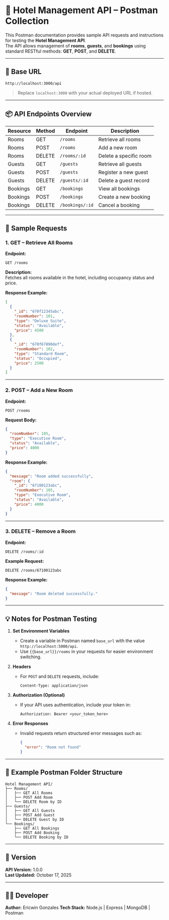 # 🏨 Hotel Management API – Postman Collection

This Postman documentation provides sample API requests and instructions for testing the **Hotel Management API**.  
The API allows management of **rooms**, **guests**, and **bookings** using standard RESTful methods: **GET**, **POST**, and **DELETE**.

---

## 🚀 Base URL

```
http://localhost:3000/api
```

> Replace `localhost:3000` with your actual deployed URL if hosted.

---

## 📦 API Endpoints Overview

| Resource | Method | Endpoint | Description |
|-----------|---------|-----------|--------------|
| Rooms     | GET     | `/rooms` | Retrieve all rooms |
| Rooms     | POST    | `/rooms` | Add a new room |
| Rooms     | DELETE  | `/rooms/:id` | Delete a specific room |
| Guests    | GET     | `/guests` | Retrieve all guests |
| Guests    | POST    | `/guests` | Register a new guest |
| Guests    | DELETE  | `/guests/:id` | Delete a guest record |
| Bookings  | GET     | `/bookings` | View all bookings |
| Bookings  | POST    | `/bookings` | Create a new booking |
| Bookings  | DELETE  | `/bookings/:id` | Cancel a booking |

---

## 🧩 Sample Requests

### 1. GET – Retrieve All Rooms
**Endpoint:**  
```
GET /rooms
```

**Description:**  
Fetches all rooms available in the hotel, including occupancy status and price.

**Response Example:**
```json
[
  {
    "_id": "670f12345abc",
    "roomNumber": 101,
    "type": "Deluxe Suite",
    "status": "Available",
    "price": 4500
  },
  {
    "_id": "670f67890def",
    "roomNumber": 102,
    "type": "Standard Room",
    "status": "Occupied",
    "price": 2500
  }
]
```

---

### 2. POST – Add a New Room
**Endpoint:**  
```
POST /rooms
```

**Request Body:**
```json
{
  "roomNumber": 105,
  "type": "Executive Room",
  "status": "Available",
  "price": 4000
}
```

**Response Example:**
```json
{
  "message": "Room added successfully",
  "room": {
    "_id": "67100123abc",
    "roomNumber": 105,
    "type": "Executive Room",
    "status": "Available",
    "price": 4000
  }
}
```

---

### 3. DELETE – Remove a Room
**Endpoint:**  
```
DELETE /rooms/:id
```

**Example Request:**
```
DELETE /rooms/67100123abc
```

**Response Example:**
```json
{
  "message": "Room deleted successfully."
}
```

---

## 💡 Notes for Postman Testing

1. **Set Environment Variables**
   - Create a variable in Postman named `base_url` with the value `http://localhost:5000/api`.
   - Use `{{base_url}}/rooms` in your requests for easier environment switching.

2. **Headers**
   - For `POST` and `DELETE` requests, include:
     ```
     Content-Type: application/json
     ```

3. **Authorization (Optional)**
   - If your API uses authentication, include your token in:
     ```
     Authorization: Bearer <your_token_here>
     ```

4. **Error Responses**
   - Invalid requests return structured error messages such as:
     ```json
     {
       "error": "Room not found"
     }
     ```

---

## 📘 Example Postman Folder Structure

```
Hotel Management API/
├── Rooms/
│   ├── GET All Rooms
│   ├── POST Add Room
│   └── DELETE Room by ID
├── Guests/
│   ├── GET All Guests
│   ├── POST Add Guest
│   └── DELETE Guest by ID
└── Bookings/
    ├── GET All Bookings
    ├── POST Add Booking
    └── DELETE Booking by ID
```

---

## 🧾 Version
**API Version:** 1.0.0  
**Last Updated:** October 17, 2025  

---

## 👨‍💻 Developer
**Author:** Ericwin Gonzales
**Tech Stack:** Node.js | Express | MongoDB | Postman  
